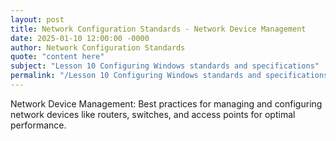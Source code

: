 ```yaml
---
layout: post
title: Network Configuration Standards - Network Device Management
date: 2025-01-10 12:00:00 -0000
author: Network Configuration Standards
quote: "content here"
subject: "Lesson 10 Configuring Windows standards and specifications"
permalink: "/Lesson 10 Configuring Windows standards and specifications/Network Configuration Standards/Network Configuration Standards - Network Device Management"
---
```


Network Device Management: Best practices for managing and configuring network devices like routers, switches, and access points for optimal performance.
